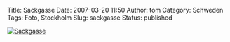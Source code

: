 Title: Sackgasse
Date: 2007-03-20 11:50
Author: tom
Category: Schweden
Tags: Foto, Stockholm
Slug: sackgasse
Status: published

[![Sackgasse](http://www.fiket.de/pic/sackgasse_s.jpg "Sackgasse")](http://www.fiket.de/pic/sackgasse_l.jpg)

